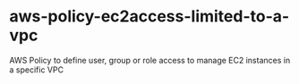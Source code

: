 # aws-policy-ec2access-limited-to-a-vpc
AWS Policy to define user, group or role access to manage EC2 instances in a specific VPC

